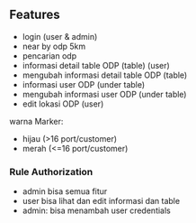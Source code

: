 ## Features

* login (user & admin)
* near by odp 5km
* pencarian odp
* informasi detail table ODP (table) (user)
* mengubah informasi detail table ODP (table)
* informasi user ODP (under table)
* mengubah informasi user ODP (under table)
* edit lokasi ODP (user)

warna Marker:

* hijau (>16 port/customer)
* merah (<=16 port/customer)

### Rule Authorization

* admin bisa semua fitur
* user bisa lihat dan edit informasi dan table
* admin: bisa menambah user credentials
